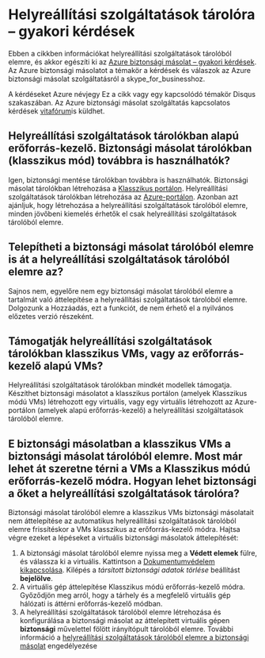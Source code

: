 <properties
   pageTitle="Helyreállítási szolgáltatások tárolóra gyakran ismételt kérdések |} Microsoft Azure"
   description="Ezzel az alkalmazással kapcsolatos Gyakori verzióval az Azure biztonsági másolat szolgáltatás a nyilvános előzetes verzióját. Gyakori kérdések a biztonsági másolat agent, biztonsági mentése és adatmegőrzési, helyreállítási, biztonság és a biztonsági másolat Azure megoldást egyéb gyakori kérdésekre adott válaszok."
   services="backup"
   documentationCenter=""
   authors="markgalioto"
   manager="jwhit"
   editor=""
   keywords="biztonsági másolat megoldást. biztonsági másolat szolgáltatás"/>

<tags
   ms.service="backup"
   ms.workload="storage-backup-recovery"
     ms.tgt_pltfrm="na"
     ms.devlang="na"
     ms.topic="get-started-article"
     ms.date="10/21/2016"
     ms.author="trinadhk; markgal; jimpark;"/>

# <a name="recovery-services-vault---faq"></a>Helyreállítási szolgáltatások tárolóra – gyakori kérdések


Ebben a cikkben információkat helyreállítási szolgáltatások tárolóból elemre, és akkor egészíti ki az [Azure biztonsági másolat – gyakori kérdések](backup-azure-backup-faq.md). Az Azure biztonsági másolatot a témakör a kérdések és válaszok az Azure biztonsági másolat szolgáltatásról a skype_for_businesshoz.  

A kérdéseket Azure névjegy Ez a cikk vagy egy kapcsolódó témakör Disqus szakaszában. Az Azure biztonsági másolat szolgáltatás kapcsolatos kérdések [vitafórum](https://social.msdn.microsoft.com/forums/azure/home?forum=windowsazureonlinebackup)is küldhet.

## <a name="recovery-services-vaults-are-resource-manager-based-are-backup-vaults-classic-mode-still-supported-br"></a>Helyreállítási szolgáltatások tárolókban alapú erőforrás-kezelő. Biztonsági másolat tárolókban (klasszikus mód) továbbra is használhatók? <br/>
Igen, biztonsági mentése tárolókban továbbra is használhatók. Biztonsági másolat tárolókban létrehozása a [Klasszikus portálon](https://manage.windowsazure.com). Helyreállítási szolgáltatások tárolókban létrehozása az [Azure-portálon](https://portal.azure.com). Azonban azt ajánljuk, hogy létrehozása a helyreállítási szolgáltatások tárolóból elemre, minden jövőbeni kiemelés érhetők el csak helyreállítási szolgáltatások tárolóból elemre.

## <a name="can-i-migrate-a-backup-vault-to-a-recovery-services-vault-br"></a>Telepítheti a biztonsági másolat tárolóból elemre is át a helyreállítási szolgáltatások tárolóból elemre az? <br/>
Sajnos nem, egyelőre nem egy biztonsági másolat tárolóból elemre a tartalmát való áttelepítése a helyreállítási szolgáltatások tárolóból elemre. Dolgozunk a Hozzáadás, ezt a funkciót, de nem érhető el a nyilvános előzetes verzió részeként.

## <a name="do-recovery-services-vaults-support-classic-vms-or-resource-manager-based-vms-br"></a>Támogatják helyreállítási szolgáltatások tárolókban klasszikus VMs, vagy az erőforrás-kezelő alapú VMs? <br/>
Helyreállítási szolgáltatások tárolókban mindkét modellek támogatja.  Készíthet biztonsági másolatot a klasszikus portálon (amelyek Klasszikus módú VMs) létrehozott egy virtuális, vagy egy virtuális létrehozott az Azure-portálon (amelyek alapú erőforrás-kezelő) a helyreállítási szolgáltatások tárolóból elemre.

## <a name="i-have-backed-up-my-classic-vms-in-backup-vault-now-i-want-to-migrate-my-vms-from-classic-mode-to-resource-manager-mode--how-can-i-backup-them-in-recovery-services-vault"></a>E biztonsági másolatban a klasszikus VMs a biztonsági másolat tárolóból elemre. Most már lehet át szeretne térni a VMs a Klasszikus módú erőforrás-kezelő módra.  Hogyan lehet biztonsági a őket a helyreállítási szolgáltatások tárolóra?
Biztonsági másolat tárolóból elemre a klasszikus VMs biztonsági másolatait nem áttelepítése az automatikus helyreállítási szolgáltatások tárolóból elemre frissítéskor a VMs klasszikus az erőforrás-kezelő módra. Hajtsa végre ezeket a lépéseket a virtuális biztonsági másolatok áttelepítését:

1. A biztonsági másolat tárolóból elemre nyissa meg a **Védett elemek** fülre, és válassza ki a virtuális. Kattintson a [Dokumentumvédelem kikapcsolása](backup-azure-manage-vms-classic.md#stop-protecting-virtual-machines). Kilépés a *társított biztonsági adatok törlése* beállítást **bejelölve**.
2. A virtuális gép áttelepítése Klasszikus módú erőforrás-kezelő módra. Győződjön meg arról, hogy a tárhely és a megfelelő virtuális gép hálózati is áttérni erőforrás-kezelő módban.
3. A helyreállítási szolgáltatások tárolóból elemre létrehozása és konfigurálása a biztonsági másolat az áttelepített virtuális gépen **biztonsági** művelettel fölött irányítópult tárolóból elemre. További információ a [helyreállítási szolgáltatások tárolóból elemre a biztonsági másolat](backup-azure-vms-first-look-arm.md) engedélyezése
